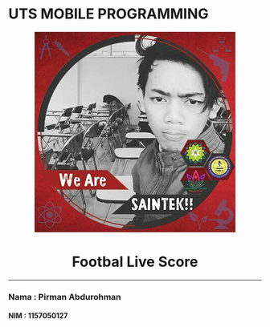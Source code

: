 # UTS MOBILE PROGRAMMING
<p align="center" ><img width="400" height="400" src= "app/src/main/res/drawable/photo.jpg"/></p>
<h1 align="center">Footbal Live Score</h1>
<hr>
<h3>Nama  : Pirman Abdurohman</h3>
<h4>NIM   : 1157050127</h4>

